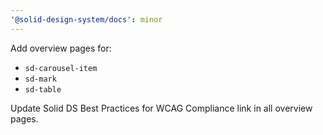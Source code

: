 ```yaml
---
'@solid-design-system/docs': minor
---
```


Add overview pages for:

- `sd-carousel-item`
- `sd-mark`
- `sd-table`

Update Solid DS Best Practices for WCAG Compliance link in all overview pages.
